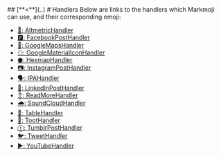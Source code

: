 <head><link rel='stylesheet' href='../style/style.css'></link></head>
## [**<**](..)
# Handlers
Below are links to the handlers which Markmoji can use, and their corresponding emoji:

- [🏐: AltmetricHandler](./AltmetricHandler.html)
- [🅵: FacebookPostHandler](./FacebookPostHandler.html)
- [📍: GoogleMapsHandler](./GoogleMapsHandler.html)
- [⚇: GoogleMaterialIconHandler](./GoogleMaterialIconHandler.html)
- [⬢: HexmapHandler](./HexmapHandler.html)
- [📷: InstagramPostHandler](./InstagramPostHandler.html)
- [🗣️: IPAHandler](./IPAHandler.html)
- [📠: LinkedInPostHandler](./LinkedInPostHandler.html)
- [↕: ReadMoreHandler](./ReadMoreHandler.html)
- [🌧️: SoundCloudHandler](./SoundCloudHandler.html)
- [🔢: TableHandler](./TableHandler.html)
- [🐘: TootHandler](./TootHandler.html)
- [ⓣ: TumblrPostHandler](./TumblrPostHandler.html)
- [🐦: TweetHandler](./TweetHandler.html)
- [▶️: YouTubeHandler](./YouTubeHandler.html)
